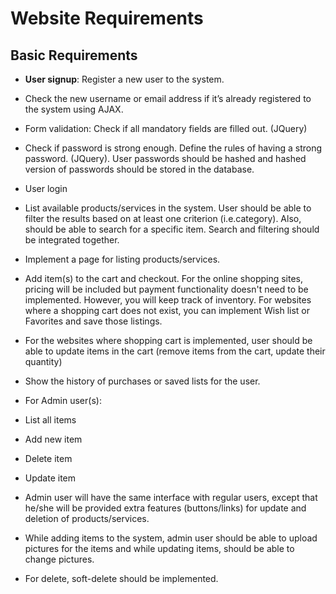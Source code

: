 Website Requirements
=====================

## Basic Requirements
- **User signup**: Register a new user to the system.
 - Check the new username or email address if it’s already registered to the system using AJAX.
 - Form validation: Check if all mandatory fields are filled out. (JQuery)
 - Check if password is strong enough. Define the rules of having a strong password. (JQuery). User passwords should be hashed and hashed version of passwords should be stored in the database.
- User login
- List available products/services in the system. User should be able to filter the results based on at least one criterion (i.e.category). Also, should be able to search for a specific item. Search and filtering should be integrated together.
- Implement a page for listing products/services.
- Add item(s) to the cart and checkout. For the online shopping sites, pricing will be included but payment functionality doesn't need to be implemented. However, you will keep track of inventory. For websites where a shopping cart does not exist, you can implement Wish list or Favorites and save those listings.
- For the websites where shopping cart is implemented, user should be able to update items in the cart (remove items from the cart, update their quantity)
- Show the history of purchases or saved lists for the user.
- For Admin user(s):
 - List all items
 - Add new item
 - Delete item
 - Update item

- Admin user will have the same interface with regular users, except that he/she will be provided extra features (buttons/links) for update and deletion of products/services.

- While adding items to the system, admin user should be able to upload pictures for the items and while updating items, should be able to change pictures.

- For delete, soft-delete should be implemented.

